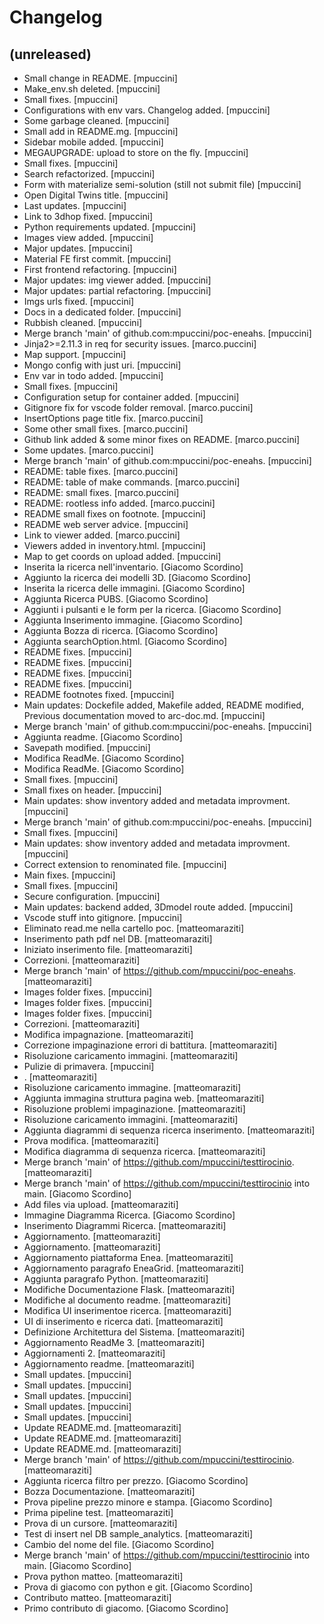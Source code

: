 Changelog
=========


(unreleased)
------------
- Small change in README. [mpuccini]
- Make_env.sh deleted. [mpuccini]
- Small fixes. [mpuccini]
- Configurations with env vars. Changelog added. [mpuccini]
- Some garbage cleaned. [mpuccini]
- Small add in README.mg. [mpuccini]
- Sidebar mobile added. [mpuccini]
- MEGAUPGRADE: upload to store on the fly. [mpuccini]
- Small fixes. [mpuccini]
- Search refactorized. [mpuccini]
- Form with materialize semi-solution (still not submit file) [mpuccini]
- Open Digital Twins title. [mpuccini]
- Last updates. [mpuccini]
- Link to 3dhop fixed. [mpuccini]
- Python requirements updated. [mpuccini]
- Images view added. [mpuccini]
- Major updates. [mpuccini]
- Material FE first commit. [mpuccini]
- First frontend refactoring. [mpuccini]
- Major updates: img viewer added. [mpuccini]
- Major updates: partial refactoring. [mpuccini]
- Imgs urls fixed. [mpuccini]
- Docs in a dedicated folder. [mpuccini]
- Rubbish cleaned. [mpuccini]
- Merge branch 'main' of github.com:mpuccini/poc-eneahs. [mpuccini]
- Jinja2>=2.11.3 in req for security issues. [marco.puccini]
- Map support. [mpuccini]
- Mongo config with just uri. [mpuccini]
- Env var in todo added. [mpuccini]
- Small fixes. [mpuccini]
- Configuration setup for container added. [mpuccini]
- Gitignore fix for vscode folder removal. [marco.puccini]
- InsertOptions page title fix. [marco.puccini]
- Some other small fixes. [marco.puccini]
- Github link added & some minor fixes on README. [marco.puccini]
- Some updates. [marco.puccini]
- Merge branch 'main' of github.com:mpuccini/poc-eneahs. [mpuccini]
- README: table fixes. [marco.puccini]
- README: table of make commands. [marco.puccini]
- README: small fixes. [marco.puccini]
- README: rootless info added. [marco.puccini]
- README small fixes on footnote. [mpuccini]
- README web server advice. [mpuccini]
- Link to viewer added. [marco.puccini]
- Viewers added in inventory.html. [mpuccini]
- Map to get coords on upload added. [mpuccini]
- Inserita la ricerca nell'inventario. [Giacomo Scordino]
- Aggiunto la ricerca dei  modelli 3D. [Giacomo Scordino]
- Inserita la ricerca delle immagini. [Giacomo Scordino]
- Aggiunta Ricerca PUBS. [Giacomo Scordino]
- Aggiunti i pulsanti e le form per la ricerca. [Giacomo Scordino]
- Aggiunta Inserimento immagine. [Giacomo Scordino]
- Aggiunta Bozza di ricerca. [Giacomo Scordino]
- Aggiunta searchOption.html. [Giacomo Scordino]
- README fixes. [mpuccini]
- README fixes. [mpuccini]
- README fixes. [mpuccini]
- README fixes. [mpuccini]
- README footnotes fixed. [mpuccini]
- Main updates: Dockefile added, Makefile added, README modified,
  Previous documentation moved to arc-doc.md. [mpuccini]
- Merge branch 'main' of github.com:mpuccini/poc-eneahs. [mpuccini]
- Aggiunta readme. [Giacomo Scordino]
- Savepath modified. [mpuccini]
- Modifica ReadMe. [Giacomo Scordino]
- Modifica ReadMe. [Giacomo Scordino]
- Small fixes. [mpuccini]
- Small fixes on header. [mpuccini]
- Main updates: show inventory added and metadata improvment. [mpuccini]
- Merge branch 'main' of github.com:mpuccini/poc-eneahs. [mpuccini]
- Small fixes. [mpuccini]
- Main updates: show inventory added and metadata improvment. [mpuccini]
- Correct extension to renominated file. [mpuccini]
- Main fixes. [mpuccini]
- Small fixes. [mpuccini]
- Secure configuration. [mpuccini]
- Main updates: backend added, 3Dmodel route added. [mpuccini]
- Vscode stuff into gitignore. [mpuccini]
- Eliminato read.me nella cartello poc. [matteomaraziti]
- Inserimento path pdf nel DB. [matteomaraziti]
- Iniziato inserimento file. [matteomaraziti]
- Correzioni. [matteomaraziti]
- Merge branch 'main' of https://github.com/mpuccini/poc-eneahs.
  [matteomaraziti]
- Images folder fixes. [mpuccini]
- Images folder fixes. [mpuccini]
- Images folder fixes. [mpuccini]
- Correzioni. [matteomaraziti]
- Modifica impagnazione. [matteomaraziti]
- Correzione impaginazione errori di battitura. [matteomaraziti]
- Risoluzione caricamento immagini. [matteomaraziti]
- Pulizie di primavera. [mpuccini]
- . [matteomaraziti]
- Risoluzione caricamento immagine. [matteomaraziti]
- Aggiunta immagina struttura pagina web. [matteomaraziti]
- Risoluzione problemi impaginazione. [matteomaraziti]
- Risoluzione caricamento immagini. [matteomaraziti]
- Aggiunta diagrammi di sequenza ricerca inserimento. [matteomaraziti]
- Prova modifica. [matteomaraziti]
- Modifica diagramma di sequenza ricerca. [matteomaraziti]
- Merge branch 'main' of https://github.com/mpuccini/testtirocinio.
  [matteomaraziti]
- Merge branch 'main' of https://github.com/mpuccini/testtirocinio into
  main. [Giacomo Scordino]
- Add files via upload. [matteomaraziti]
- Immagine Diagramma Ricerca. [Giacomo Scordino]
- Inserimento Diagrammi Ricerca. [matteomaraziti]
- Aggiornamento. [matteomaraziti]
- Aggiornamento. [matteomaraziti]
- Aggiornamento piattaforma Enea. [matteomaraziti]
- Aggiornamento paragrafo EneaGrid. [matteomaraziti]
- Aggiunta paragrafo Python. [matteomaraziti]
- Modifiche Documentazione Flask. [matteomaraziti]
- Modifiche al documento readme. [matteomaraziti]
- Modifica UI inserimentoe ricerca. [matteomaraziti]
- UI di inserimento e ricerca dati. [matteomaraziti]
- Definizione Architettura del Sistema. [matteomaraziti]
- Aggiornamento ReadMe 3. [matteomaraziti]
- Aggiornamenti 2. [matteomaraziti]
- Aggiornamento readme. [matteomaraziti]
- Small updates. [mpuccini]
- Small updates. [mpuccini]
- Small updates. [mpuccini]
- Small updates. [mpuccini]
- Small updates. [mpuccini]
- Update README.md. [matteomaraziti]
- Update README.md. [matteomaraziti]
- Update README.md. [matteomaraziti]
- Merge branch 'main' of https://github.com/mpuccini/testtirocinio.
  [matteomaraziti]
- Aggiunta ricerca filtro per prezzo. [Giacomo Scordino]
- Bozza Documentazione. [matteomaraziti]
- Prova pipeline prezzo minore e stampa. [Giacomo Scordino]
- Prima pipeline test. [matteomaraziti]
- Prova di un cursore. [matteomaraziti]
- Test di insert nel DB sample_analytics. [matteomaraziti]
- Cambio del nome del file. [Giacomo Scordino]
- Merge branch 'main' of https://github.com/mpuccini/testtirocinio into
  main. [Giacomo Scordino]
- Prova python matteo. [matteomaraziti]
- Prova di giacomo con python e git. [Giacomo Scordino]
- Contributo matteo. [matteomaraziti]
- Primo contributo di giacomo. [Giacomo Scordino]


